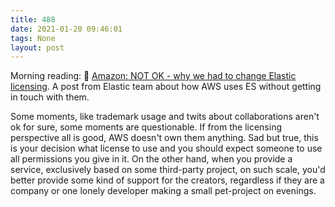 ```yaml
---
title: 488
date: 2021-01-20 09:46:01
tags: None
layout: post
---
```


Morning reading:
📄 [Amazon: NOT OK - why we had to change Elastic licensing](https://www.elastic.co/blog/why-license-change-AWS). A post from Elastic team about how AWS uses ES without getting in touch with them. 

Some moments, like trademark usage and twits about collaborations aren't ok for sure, some moments are questionable. If from the licensing perspective all is good, AWS doesn't own them anything. Sad but true, this is your decision what license to use and you should expect someone to use all permissions you give in it. On the other hand, when you provide a service, exclusively based on some third-party project, on such scale, you'd better provide some kind of support for the creators, regardless if they are a company or one lonely developer making a small pet-project on evenings.
